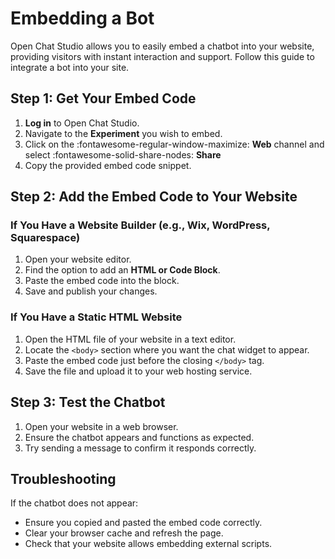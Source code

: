 # Embedding a Bot 

Open Chat Studio allows you to easily embed a chatbot into your website, providing visitors with instant interaction and support. Follow this guide to integrate a bot into your site.

## Step 1: Get Your Embed Code

1. **Log in** to Open Chat Studio.
2. Navigate to the **Experiment** you wish to embed.
3. Click on the :fontawesome-regular-window-maximize: **Web** channel and select :fontawesome-solid-share-nodes: **Share**
4. Copy the provided embed code snippet.

## Step 2: Add the Embed Code to Your Website

### If You Have a Website Builder (e.g., Wix, WordPress, Squarespace)

1. Open your website editor.
2. Find the option to add an **HTML or Code Block**.
3. Paste the embed code into the block.
4. Save and publish your changes.

### If You Have a Static HTML Website

1. Open the HTML file of your website in a text editor.
2. Locate the `<body>` section where you want the chat widget to appear.
3. Paste the embed code just before the closing `</body>` tag.
4. Save the file and upload it to your web hosting service.

## Step 3: Test the Chatbot

1. Open your website in a web browser.
2. Ensure the chatbot appears and functions as expected.
3. Try sending a message to confirm it responds correctly.

## Troubleshooting

If the chatbot does not appear:
- Ensure you copied and pasted the embed code correctly.
- Clear your browser cache and refresh the page.
- Check that your website allows embedding external scripts.
